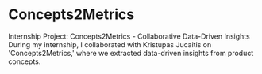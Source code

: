 # Concepts2Metrics
Internship Project: Concepts2Metrics - Collaborative Data-Driven Insights  During my internship, I collaborated with Kristupas Jucaitis on 'Concepts2Metrics,' where we extracted data-driven insights from product concepts.
